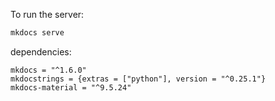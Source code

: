 To run the server:

```bash
mkdocs serve
```

dependencies:

```
mkdocs = "^1.6.0"
mkdocstrings = {extras = ["python"], version = "^0.25.1"}
mkdocs-material = "^9.5.24"

```
